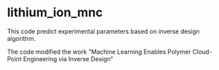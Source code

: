 # lithium_ion_mnc
This code predict experimental parameters based on inverse design algorithm.

The code modified the work "Machine Learning Enables Polymer Cloud-Point Engineering via Inverse Design"
